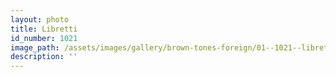 ```yaml
---
layout: photo
title: Libretti
id_number: 1021
image_path: /assets/images/gallery/brown-tones-foreign/01--1021--libretti.jpg
description: ''
---
```

